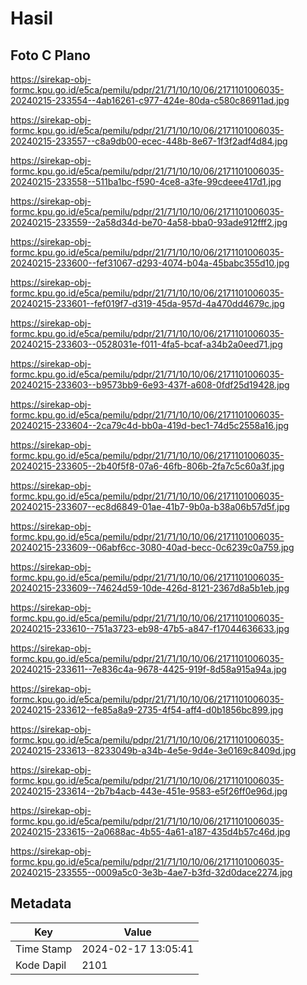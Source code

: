 # Hasil

## Foto C Plano

https://sirekap-obj-formc.kpu.go.id/e5ca/pemilu/pdpr/21/71/10/10/06/2171101006035-20240215-233554--4ab16261-c977-424e-80da-c580c86911ad.jpg

https://sirekap-obj-formc.kpu.go.id/e5ca/pemilu/pdpr/21/71/10/10/06/2171101006035-20240215-233557--c8a9db00-ecec-448b-8e67-1f3f2adf4d84.jpg

https://sirekap-obj-formc.kpu.go.id/e5ca/pemilu/pdpr/21/71/10/10/06/2171101006035-20240215-233558--511ba1bc-f590-4ce8-a3fe-99cdeee417d1.jpg

https://sirekap-obj-formc.kpu.go.id/e5ca/pemilu/pdpr/21/71/10/10/06/2171101006035-20240215-233559--2a58d34d-be70-4a58-bba0-93ade912fff2.jpg

https://sirekap-obj-formc.kpu.go.id/e5ca/pemilu/pdpr/21/71/10/10/06/2171101006035-20240215-233600--fef31067-d293-4074-b04a-45babc355d10.jpg

https://sirekap-obj-formc.kpu.go.id/e5ca/pemilu/pdpr/21/71/10/10/06/2171101006035-20240215-233601--fef019f7-d319-45da-957d-4a470dd4679c.jpg

https://sirekap-obj-formc.kpu.go.id/e5ca/pemilu/pdpr/21/71/10/10/06/2171101006035-20240215-233603--0528031e-f011-4fa5-bcaf-a34b2a0eed71.jpg

https://sirekap-obj-formc.kpu.go.id/e5ca/pemilu/pdpr/21/71/10/10/06/2171101006035-20240215-233603--b9573bb9-6e93-437f-a608-0fdf25d19428.jpg

https://sirekap-obj-formc.kpu.go.id/e5ca/pemilu/pdpr/21/71/10/10/06/2171101006035-20240215-233604--2ca79c4d-bb0a-419d-bec1-74d5c2558a16.jpg

https://sirekap-obj-formc.kpu.go.id/e5ca/pemilu/pdpr/21/71/10/10/06/2171101006035-20240215-233605--2b40f5f8-07a6-46fb-806b-2fa7c5c60a3f.jpg

https://sirekap-obj-formc.kpu.go.id/e5ca/pemilu/pdpr/21/71/10/10/06/2171101006035-20240215-233607--ec8d6849-01ae-41b7-9b0a-b38a06b57d5f.jpg

https://sirekap-obj-formc.kpu.go.id/e5ca/pemilu/pdpr/21/71/10/10/06/2171101006035-20240215-233609--06abf6cc-3080-40ad-becc-0c6239c0a759.jpg

https://sirekap-obj-formc.kpu.go.id/e5ca/pemilu/pdpr/21/71/10/10/06/2171101006035-20240215-233609--74624d59-10de-426d-8121-2367d8a5b1eb.jpg

https://sirekap-obj-formc.kpu.go.id/e5ca/pemilu/pdpr/21/71/10/10/06/2171101006035-20240215-233610--751a3723-eb98-47b5-a847-f17044636633.jpg

https://sirekap-obj-formc.kpu.go.id/e5ca/pemilu/pdpr/21/71/10/10/06/2171101006035-20240215-233611--7e836c4a-9678-4425-919f-8d58a915a94a.jpg

https://sirekap-obj-formc.kpu.go.id/e5ca/pemilu/pdpr/21/71/10/10/06/2171101006035-20240215-233612--fe85a8a9-2735-4f54-aff4-d0b1856bc899.jpg

https://sirekap-obj-formc.kpu.go.id/e5ca/pemilu/pdpr/21/71/10/10/06/2171101006035-20240215-233613--8233049b-a34b-4e5e-9d4e-3e0169c8409d.jpg

https://sirekap-obj-formc.kpu.go.id/e5ca/pemilu/pdpr/21/71/10/10/06/2171101006035-20240215-233614--2b7b4acb-443e-451e-9583-e5f26ff0e96d.jpg

https://sirekap-obj-formc.kpu.go.id/e5ca/pemilu/pdpr/21/71/10/10/06/2171101006035-20240215-233615--2a0688ac-4b55-4a61-a187-435d4b57c46d.jpg

https://sirekap-obj-formc.kpu.go.id/e5ca/pemilu/pdpr/21/71/10/10/06/2171101006035-20240215-233555--0009a5c0-3e3b-4ae7-b3fd-32d0dace2274.jpg


## Metadata

| Key        | Value               |
| ---------- | ------------------- |
| Time Stamp | 2024-02-17 13:05:41 |
| Kode Dapil | 2101                |



